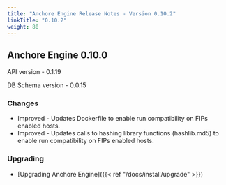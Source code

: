 ```yaml
---
title: "Anchore Engine Release Notes - Version 0.10.2"
linkTitle: "0.10.2"
weight: 80
---
```


## Anchore Engine 0.10.0

API version - 0.1.19

DB Schema version - 0.0.15

### Changes
 
+ Improved - Updates Dockerfile to enable run compatibility on FIPs enabled hosts.
+ Improved - Updates calls to hashing library functions (hashlib.md5) to enable run compatibility on FIPs enabled hosts.

### Upgrading

* [Upgrading Anchore Engine]({{< ref "/docs/install/upgrade" >}})
